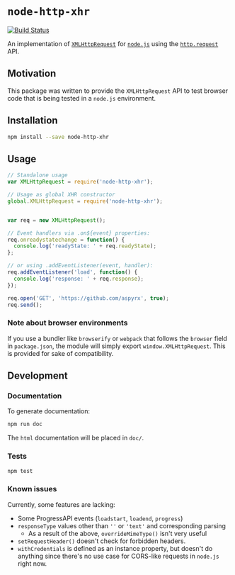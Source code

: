 # `node-http-xhr`

[![Build Status][build-status]][travis]

An implementation of [`XMLHttpRequest`][mdn-xhr] for [`node.js`][nodejs] using
the [`http.request`][nodejs-http] API.

[build-status]: https://travis-ci.org/aspyrx/node-http-xhr.svg?branch=master
[travis]: https://travis-ci.org/aspyrx/node-http-xhr
[mdn-xhr]: https://developer.mozilla.org/en-US/docs/Web/API/XMLHttpRequest
[nodejs]: https://nodejs.org
[nodejs-http]: https://nodejs.org/dist/latest/docs/api/http.html

## Motivation

This package was written to provide the `XMLHttpRequest` API to test browser
code that is being tested in a `node.js` environment.

## Installation

```sh
npm install --save node-http-xhr
```

## Usage

```javascript
// Standalone usage
var XMLHttpRequest = require('node-http-xhr');

// Usage as global XHR constructor
global.XMLHttpRequest = require('node-http-xhr');


var req = new XMLHttpRequest();

// Event handlers via .on${event} properties:
req.onreadystatechange = function() {
  console.log('readyState: ' + req.readyState);
};

// or using .addEventListener(event, handler):
req.addEventListener('load', function() {
  console.log('response: ' + req.response);
});

req.open('GET', 'https://github.com/aspyrx', true);
req.send();
```

### Note about browser environments

If you use a bundler like `browserify` or `webpack` that follows the `browser`
field in `package.json`, the module will simply export `window.XMLHttpRequest`.
This is provided for sake of compatibility.

## Development

### Documentation

To generate documentation:

```sh
npm run doc
```

The `html` documentation will be placed in `doc/`.

### Tests

```sh
npm test
```

### Known issues

Currently, some features are lacking:
- Some ProgressAPI events (`loadstart`, `loadend`, `progress`)
- `responseType` values other than `''` or `'text'` and corresponding parsing
  - As a result of the above, `overrideMimeType()` isn't very useful
- `setRequestHeader()` doesn't check for forbidden headers.
- `withCredentials` is defined as an instance property, but doesn't do anything
  since there's no use case for CORS-like requests in `node.js` right now.

